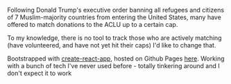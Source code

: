 Following Donald Trump's executive order banning all refugees and citizens of 7 Muslim-majority countries from entering the United States, many have offered to match donations to the ACLU up to a certain cap.

To my knowledge, there is no tool to track those who are actively matching (have volunteered, and have not yet hit their caps) I'd like to change that.

Bootstrapped with [create-react-app](https://github.com/facebookincubator/create-react-app/), hosted on Github Pages [here](https://lukebelliveau.github.io/aclu-matchers/). Working with a bunch of tech I've never used before - totally tinkering around and I don't expect it to work